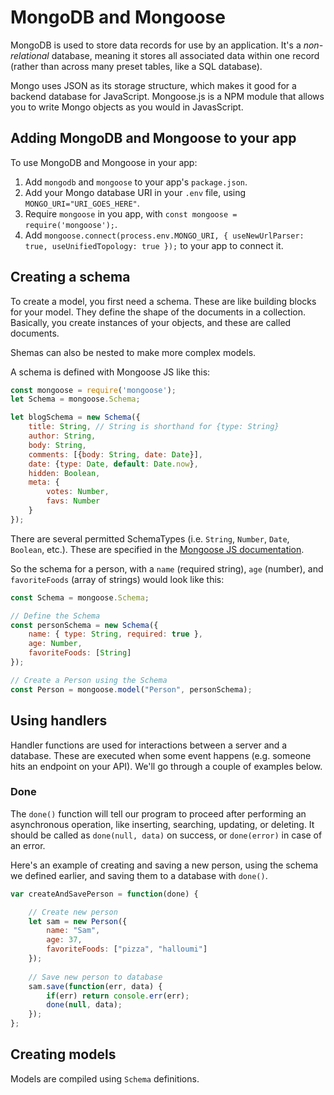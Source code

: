 # MongoDB and Mongoose

MongoDB is used to store data records for use by an application. It's a *non-relational* database, meaning it stores all associated data within one record (rather than across many preset tables, like a SQL database).

Mongo uses JSON as its storage structure, which makes it good for a backend database for JavaScript. Mongoose.js is a NPM module that allows you to write Mongo objects as you would in JavasScript.

## Adding MongoDB and Mongoose to your app

To use MongoDB and Mongoose in your app:

1. Add `mongodb` and `mongoose` to your app's `package.json`.
2. Add your Mongo database URI in your `.env` file, using `MONGO_URI="URI_GOES_HERE"`.
3. Require `mongoose` in you app, with `const mongoose = require('mongoose');`.
4. Add `mongoose.connect(process.env.MONGO_URI, { useNewUrlParser: true, useUnifiedTopology: true });` to your app to connect it.

## Creating a schema

To create a model, you first need a schema. These are like building blocks for your model. They define the shape of the documents in a collection. Basically, you create instances of your objects, and these are called documents.

Shemas can also be nested to make more complex models.

A schema is defined with Mongoose JS like this:

```js
const mongoose = require('mongoose');
let Schema = mongoose.Schema;

let blogSchema = new Schema({
    title: String, // String is shorthand for {type: String}
    author: String,
    body: String,
    comments: [{body: String, date: Date}],
    date: {type: Date, default: Date.now},
    hidden: Boolean,
    meta: {
        votes: Number,
        favs: Number
    }
});
```

There are several permitted SchemaTypes (i.e. `String`, `Number`, `Date`, `Boolean`, etc.). These are specified in the [Mongoose JS documentation](https://mongoosejs.com/docs/guide.html).

So the schema for a person, with a `name` (required string), `age` (number), and `favoriteFoods` (array of strings) would look like this:

```js
const Schema = mongoose.Schema;

// Define the Schema
const personSchema = new Schema({
    name: { type: String, required: true },
    age: Number,
    favoriteFoods: [String]
});

// Create a Person using the Schema
const Person = mongoose.model("Person", personSchema);
```

## Using handlers

Handler functions are used for interactions between a server and a database. These are executed when some event happens (e.g. someone hits an endpoint on your API). We'll go through a couple of examples below.

### Done

The `done()` function will tell our program to proceed after performing an asynchronous operation, like inserting, searching, updating, or deleting. It should be called as `done(null, data)` on success, or `done(error)` in case of an error.

Here's an example of creating and saving a new person, using the schema we defined earlier, and saving them to a database with `done()`.

```js
var createAndSavePerson = function(done) {

    // Create new person
    let sam = new Person({
        name: "Sam",
        age: 37,
        favoriteFoods: ["pizza", "halloumi"]
    });
  
    // Save new person to database
    sam.save(function(err, data) {
        if(err) return console.err(err);
        done(null, data);
    });
};
```

## Creating models

Models are compiled using `Schema` definitions.
